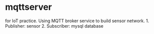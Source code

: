 # mqttserver
for IoT practice. Using MQTT broker service to build sensor network. 1. Publisher: sensor 2. Subscriber: mysql database
